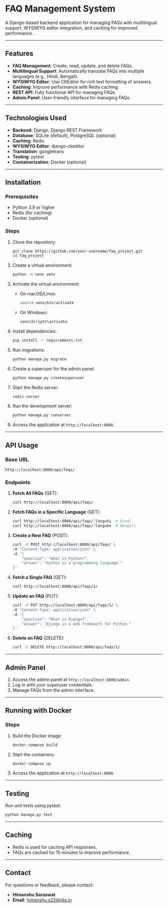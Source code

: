 # **FAQ Management System**

A Django-based backend application for managing FAQs with multilingual support, WYSIWYG editor integration, and caching for improved performance.

---

## **Features**
- **FAQ Management**: Create, read, update, and delete FAQs.
- **Multilingual Support**: Automatically translate FAQs into multiple languages (e.g., Hindi, Bengali).
- **WYSIWYG Editor**: Use CKEditor for rich text formatting of answers.
- **Caching**: Improve performance with Redis caching.
- **REST API**: Fully functional API for managing FAQs.
- **Admin Panel**: User-friendly interface for managing FAQs.

---

## **Technologies Used**
- **Backend**: Django, Django REST Framework
- **Database**: SQLite (default), PostgreSQL (optional)
- **Caching**: Redis
- **WYSIWYG Editor**: django-ckeditor
- **Translation**: googletrans
- **Testing**: pytest
- **Containerization**: Docker (optional)

---

## **Installation**

### **Prerequisites**
- Python 3.9 or higher
- Redis (for caching)
- Docker (optional)

### **Steps**
1. Clone the repository:
   ```bash
   git clone https://github.com/your-username/faq_project.git
   cd faq_project
   ```

2. Create a virtual environment:
   ```bash
   python -m venv venv
   ```

3. Activate the virtual environment:
   - On macOS/Linux:
     ```bash
     source venv/bin/activate
     ```
   - On Windows:
     ```bash
     venv\Scripts\activate
     ```

4. Install dependencies:
   ```bash
   pip install -r requirements.txt
   ```

5. Run migrations:
   ```bash
   python manage.py migrate
   ```

6. Create a superuser for the admin panel:
   ```bash
   python manage.py createsuperuser
   ```

7. Start the Redis server:
   ```bash
   redis-server
   ```

8. Run the development server:
   ```bash
   python manage.py runserver
   ```

9. Access the application at `http://localhost:8000`.

---

## **API Usage**

### **Base URL**
```
http://localhost:8000/api/faqs/
```

### **Endpoints**
1. **Fetch All FAQs** (GET):
   ```bash
   curl http://localhost:8000/api/faqs/
   ```

2. **Fetch FAQs in a Specific Language** (GET):
   ```bash
   curl http://localhost:8000/api/faqs/?lang=hi  # Hindi
   curl http://localhost:8000/api/faqs/?lang=bn  # Bengali
   ```

3. **Create a New FAQ** (POST):
   ```bash
   curl -X POST http://localhost:8000/api/faqs/ \
   -H "Content-Type: application/json" \
   -d '{
       "question": "What is Python?",
       "answer": "Python is a programming language."
   }'
   ```

4. **Fetch a Single FAQ** (GET):
   ```bash
   curl http://localhost:8000/api/faqs/1/
   ```

5. **Update an FAQ** (PUT):
   ```bash
   curl -X PUT http://localhost:8000/api/faqs/1/ \
   -H "Content-Type: application/json" \
   -d '{
       "question": "What is Django?",
       "answer": "Django is a web framework for Python."
   }'
   ```

6. **Delete an FAQ** (DELETE):
   ```bash
   curl -X DELETE http://localhost:8000/api/faqs/1/
   ```

---

## **Admin Panel**
1. Access the admin panel at `http://localhost:8000/admin`.
2. Log in with your superuser credentials.
3. Manage FAQs from the admin interface.

---

## **Running with Docker**

### **Steps**
1. Build the Docker image:
   ```bash
   docker-compose build
   ```

2. Start the containers:
   ```bash
   docker-compose up
   ```

3. Access the application at `http://localhost:8000`.

---

## **Testing**
Run unit tests using pytest:
```bash
python manage.py test
```

---

## **Caching**
- Redis is used for caching API responses.
- FAQs are cached for 15 minutes to improve performance.

---

## **Contact**
For questions or feedback, please contact:
- **Himanshu Saraswat**  
- **Email**: himanshu.s22@iiits.in

